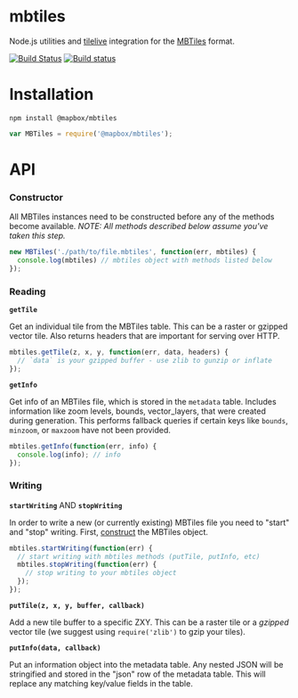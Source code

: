 # mbtiles

Node.js utilities and [tilelive](https://github.com/mapbox/tilelive.js) integration for the [MBTiles](http://mbtiles.org) format.

[![Build Status](https://travis-ci.org/mapbox/node-mbtiles.svg?branch=master)](https://travis-ci.org/mapbox/node-mbtiles)
[![Build status](https://ci.appveyor.com/api/projects/status/04wbok5rs3eroffe)](https://ci.appveyor.com/project/Mapbox/node-mbtiles)

# Installation

```
npm install @mapbox/mbtiles
```

```javascript
var MBTiles = require('@mapbox/mbtiles');
```

# API

### Constructor

All MBTiles instances need to be constructed before any of the methods become available. *NOTE: All methods described below assume you've taken this step.*

```javascript
new MBTiles('./path/to/file.mbtiles', function(err, mbtiles) {
  console.log(mbtiles) // mbtiles object with methods listed below
});
```

### Reading

**`getTile`**

Get an individual tile from the MBTiles table. This can be a raster or gzipped vector tile. Also returns headers that are important for serving over HTTP.

```javascript
mbtiles.getTile(z, x, y, function(err, data, headers) {
  // `data` is your gzipped buffer - use zlib to gunzip or inflate
});
```

**`getInfo`**

Get info of an MBTiles file, which is stored in the `metadata` table. Includes information like zoom levels, bounds, vector_layers, that were created during generation. This performs fallback queries if certain keys like `bounds`, `minzoom`, or `maxzoom` have not been provided.

```javascript
mbtiles.getInfo(function(err, info) {
  console.log(info); // info
});
```

### Writing

**`startWriting`** AND **`stopWriting`**

In order to write a new (or currently existing) MBTiles file you need to "start" and "stop" writing. First, [construct](#constructor) the MBTiles object.

```javascript
mbtiles.startWriting(function(err) {
  // start writing with mbtiles methods (putTile, putInfo, etc)
  mbtiles.stopWriting(function(err) {
    // stop writing to your mbtiles object
  });
});
```

**`putTile(z, x, y, buffer, callback)`**

Add a new tile buffer to a specific ZXY. This can be a raster tile or a _gzipped_ vector tile (we suggest using `require('zlib')` to gzip your tiles).

**`putInfo(data, callback)`**

Put an information object into the metadata table. Any nested JSON will be stringified and stored in the "json" row of the metadata table. This will replace any matching key/value fields in the table.
